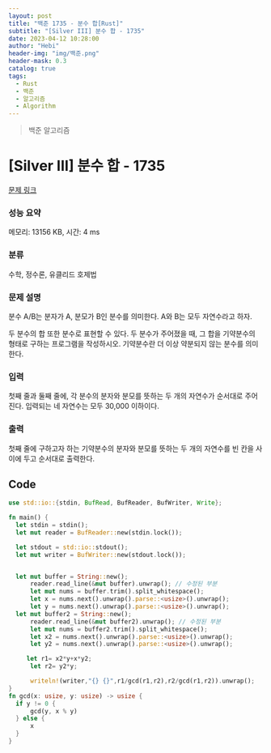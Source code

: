 ```yaml
---
layout: post
title: "백준 1735 - 분수 합[Rust]"
subtitle: "[Silver III] 분수 합 - 1735"
date: 2023-04-12 10:28:00
author: "Hebi"
header-img: "img/백준.png"
header-mask: 0.3
catalog: true
tags:
  - Rust
  - 백준
  - 알고리즘
  - Algorithm
---
```


> 백준 알고리즘

# [Silver III] 분수 합 - 1735

[문제 링크](https://www.acmicpc.net/problem/1735)

### 성능 요약

메모리: 13156 KB, 시간: 4 ms

### 분류

수학, 정수론, 유클리드 호제법

### 문제 설명

<p>분수 A/B는 분자가 A, 분모가 B인 분수를 의미한다. A와 B는 모두 자연수라고 하자.</p>
<p>두 분수의 합 또한 분수로 표현할 수 있다. 두 분수가 주어졌을 때, 그 합을 기약분수의 형태로 구하는 프로그램을 작성하시오. 기약분수란 더 이상 약분되지 않는 분수를 의미한다.</p>

### 입력

 <p>첫째 줄과 둘째 줄에, 각 분수의 분자와 분모를 뜻하는 두 개의 자연수가 순서대로 주어진다. 입력되는 네 자연수는 모두 30,000 이하이다.</p>

### 출력

 <p>첫째 줄에 구하고자 하는 기약분수의 분자와 분모를 뜻하는 두 개의 자연수를 빈 칸을 사이에 두고 순서대로 출력한다.</p>

## Code

```rs
use std::io::{stdin, BufRead, BufReader, BufWriter, Write};

fn main() {
  let stdin = stdin();
  let mut reader = BufReader::new(stdin.lock());

  let stdout = std::io::stdout();
  let mut writer = BufWriter::new(stdout.lock());


  let mut buffer = String::new();
      reader.read_line(&mut buffer).unwrap(); // 수정된 부분
      let mut nums = buffer.trim().split_whitespace();
      let x = nums.next().unwrap().parse::<usize>().unwrap();
      let y = nums.next().unwrap().parse::<usize>().unwrap();
  let mut buffer2 = String::new();
      reader.read_line(&mut buffer2).unwrap(); // 수정된 부분
      let mut nums = buffer2.trim().split_whitespace();
      let x2 = nums.next().unwrap().parse::<usize>().unwrap();
      let y2 = nums.next().unwrap().parse::<usize>().unwrap();

     let r1= x2*y+x*y2;
      let r2= y2*y;

      writeln!(writer,"{} {}",r1/gcd(r1,r2),r2/gcd(r1,r2)).unwrap();
}
fn gcd(x: usize, y: usize) -> usize {
  if y != 0 {
      gcd(y, x % y)
  } else {
      x
  }
}
```
